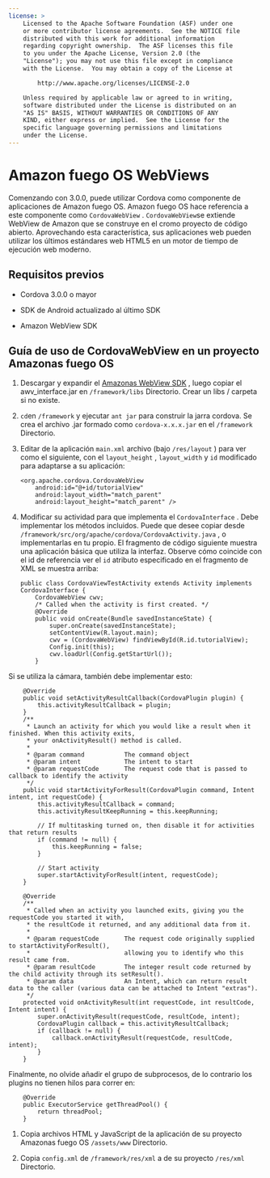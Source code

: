 ```yaml
---
license: >
    Licensed to the Apache Software Foundation (ASF) under one
    or more contributor license agreements.  See the NOTICE file
    distributed with this work for additional information
    regarding copyright ownership.  The ASF licenses this file
    to you under the Apache License, Version 2.0 (the
    "License"); you may not use this file except in compliance
    with the License.  You may obtain a copy of the License at

        http://www.apache.org/licenses/LICENSE-2.0

    Unless required by applicable law or agreed to in writing,
    software distributed under the License is distributed on an
    "AS IS" BASIS, WITHOUT WARRANTIES OR CONDITIONS OF ANY
    KIND, either express or implied.  See the License for the
    specific language governing permissions and limitations
    under the License.
---
```


# Amazon fuego OS WebViews

Comenzando con 3.0.0, puede utilizar Cordova como componente de aplicaciones de Amazon fuego OS. Amazon fuego OS hace referencia a este componente como `CordovaWebView` . `CordovaWebView`se extiende WebView de Amazon que se construye en el cromo proyecto de código abierto. Aprovechando esta característica, sus aplicaciones web pueden utilizar los últimos estándares web HTML5 en un motor de tiempo de ejecución web moderno.

## Requisitos previos

*   Cordova 3.0.0 o mayor

*   SDK de Android actualizado al último SDK

*   Amazon WebView SDK

## Guía de uso de CordovaWebView en un proyecto Amazonas fuego OS

1.  Descargar y expandir el [Amazonas WebView SDK][1] , luego copiar el awv_interface.jar en `/framework/libs` Directorio. Crear un libs / carpeta si no existe.

2.  `cd`en `/framework` y ejecutar `ant jar` para construir la jarra cordova. Se crea el archivo .jar formado como `cordova-x.x.x.jar` en el `/framework` Directorio.

3.  Editar de la aplicación `main.xml` archivo (bajo `/res/layout` ) para ver como el siguiente, con el `layout_height` , `layout_width` y `id` modificado para adaptarse a su aplicación:
    
        <org.apache.cordova.CordovaWebView
            android:id="@+id/tutorialView"
            android:layout_width="match_parent"
            android:layout_height="match_parent" />
        

4.  Modificar su actividad para que implementa el `CordovaInterface` . Debe implementar los métodos incluidos. Puede que desee copiar desde `/framework/src/org/apache/cordova/CordovaActivity.java` , o implementarlas en tu propio. El fragmento de código siguiente muestra una aplicación básica que utiliza la interfaz. Observe cómo coincide con el id de referencia ver el `id` atributo especificado en el fragmento de XML se muestra arriba:
    
        public class CordovaViewTestActivity extends Activity implements CordovaInterface {
            CordovaWebView cwv;
            /* Called when the activity is first created. */
            @Override
            public void onCreate(Bundle savedInstanceState) {
                super.onCreate(savedInstanceState);
                setContentView(R.layout.main);
                cwv = (CordovaWebView) findViewById(R.id.tutorialView);
                Config.init(this);
                cwv.loadUrl(Config.getStartUrl());
            }
        

 [1]: https://developer.amazon.com/sdk/fire/IntegratingAWV.html#installawv

Si se utiliza la cámara, también debe implementar esto:

        @Override
        public void setActivityResultCallback(CordovaPlugin plugin) {
            this.activityResultCallback = plugin;
        }
        /**
         * Launch an activity for which you would like a result when it finished. When this activity exits,
         * your onActivityResult() method is called.
         *
         * @param command           The command object
         * @param intent            The intent to start
         * @param requestCode       The request code that is passed to callback to identify the activity
         */
        public void startActivityForResult(CordovaPlugin command, Intent intent, int requestCode) {
            this.activityResultCallback = command;
            this.activityResultKeepRunning = this.keepRunning;
    
            // If multitasking turned on, then disable it for activities that return results
            if (command != null) {
                this.keepRunning = false;
            }
    
            // Start activity
            super.startActivityForResult(intent, requestCode);
        }
    
        @Override
        /**
         * Called when an activity you launched exits, giving you the requestCode you started it with,
         * the resultCode it returned, and any additional data from it.
         *
         * @param requestCode       The request code originally supplied to startActivityForResult(),
         *                          allowing you to identify who this result came from.
         * @param resultCode        The integer result code returned by the child activity through its setResult().
         * @param data              An Intent, which can return result data to the caller (various data can be attached to Intent "extras").
         */
        protected void onActivityResult(int requestCode, int resultCode, Intent intent) {
            super.onActivityResult(requestCode, resultCode, intent);
            CordovaPlugin callback = this.activityResultCallback;
            if (callback != null) {
                callback.onActivityResult(requestCode, resultCode, intent);
            }
        }
    

Finalmente, no olvide añadir el grupo de subprocesos, de lo contrario los plugins no tienen hilos para correr en:

        @Override
        public ExecutorService getThreadPool() {
            return threadPool;
        }
    

1.  Copia archivos HTML y JavaScript de la aplicación de su proyecto Amazonas fuego OS `/assets/www` Directorio.

2.  Copia `config.xml` de `/framework/res/xml` a de su proyecto `/res/xml` Directorio.